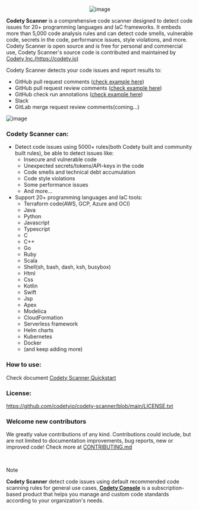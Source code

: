<div align="center">

![image](https://www.codety.io/assets/img/logo_128.png)

</div>

**Codety Scanner** is a comprehensive code scanner designed to detect code issues for 20+ programming languages and IaC frameworks. It embeds more than 5,000 code analysis rules and can detect code smells, vulnerable code, secrets in the code, performance issues, style violations, and more. Codety Scanner is open source and is free for personal and commercial use, Codety Scanner's source code is contributed and maintained by [Codety Inc.(https://codety.io)](https://codety.io)

Codety Scanner detects your code issues and report results to:
* GitHub pull request comments ([check example here](https://github.com/codetyio/codety-scanner/pull/15#issuecomment-2320351633))
* GitHub pull request review comments ([check example here](https://github.com/codetyio/codety-scanner/pull/15/files#r1738123885))
* GitHub check run annotations ([check example here](https://github.com/codetyio/codety-scanner/runs/29462342113))
* Slack
* GitLab merge request review comments(coming...)


![image](https://www.codety.io/assets/img/hero-3.png)

### Codety Scanner can:
* Detect code issues using 5000+ rules(both Codety built and community built rules), be able to detect issues like:  
  * Insecure and vulnerable code
  * Unexpected secrets/tokens/API-keys in the code
  * Code smells and technical debt accumulation
  * Code style violations
  * Some performance issues
  * And more...
* Support 20+ programming languages and IaC tools:
  * Terraform code(AWS, GCP, Azure and OCI)
  * Java
  * Python
  * Javascript
  * Typescript
  * C
  * C++
  * Go
  * Ruby
  * Scala
  * Shell(sh, bash, dash, ksh, busybox)
  * Html
  * Css
  * Kotlin
  * Swift
  * Jsp
  * Apex
  * Modelica
  * CloudFormation
  * Serverless framework
  * Helm charts
  * Kubernetes
  * Docker
  * (and keep adding more)


### How to use:
Check document [Codety Scanner Quickstart](https://docs.codety.io/docs/quickstart/index)

### License:
https://github.com/codetyio/codety-scanner/blob/main/LICENSE.txt

### Welcome new contributors
We greatly value contributions of any kind. Contributions could include, but are not limited to documentation improvements, bug reports, new or improved code! Check more at [CONTRIBUTING.md](https://github.com/codetyio/codety-scanner/blob/main/CONTRIBUTING.md)

<br/>

> [!NOTE]
> **Codety Scanner** detect code issues using default recommended code scanning rules for general use cases, [**Codety Console**](http://www.codety.io) is a subscription-based product that helps you manage and custom code standards according to your organization's needs.
 
